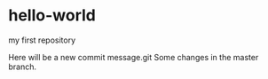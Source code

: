 # hello-world
my first repository

Here will be a new commit message.git
Some changes in the master branch.